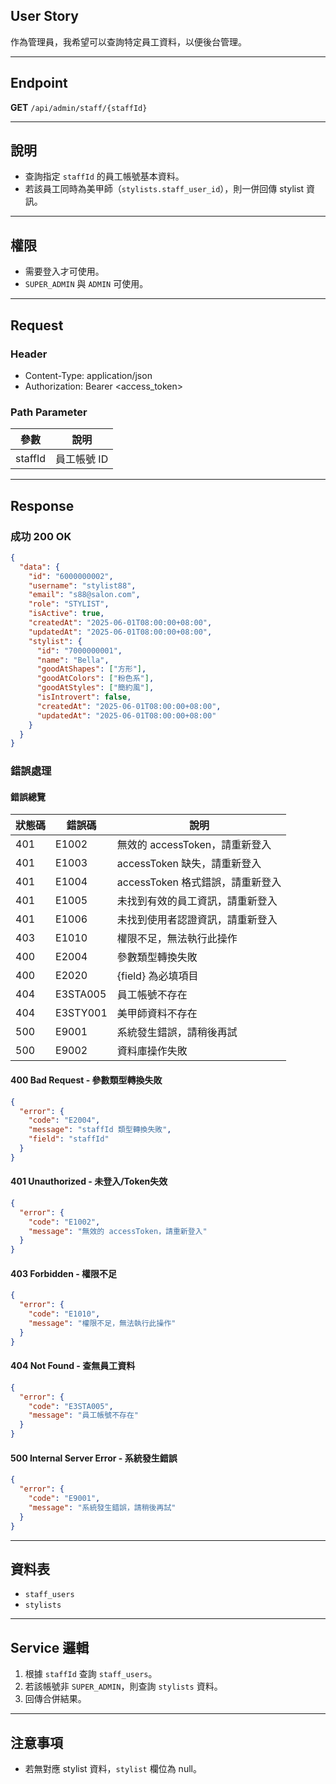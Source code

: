 ## User Story

作為管理員，我希望可以查詢特定員工資料，以便後台管理。

---

## Endpoint

**GET** `/api/admin/staff/{staffId}`

---

## 說明

- 查詢指定 `staffId` 的員工帳號基本資料。
- 若該員工同時為美甲師（`stylists.staff_user_id`），則一併回傳 stylist 資訊。

---

## 權限

- 需要登入才可使用。
- `SUPER_ADMIN` 與 `ADMIN` 可使用。

---

## Request

### Header

- Content-Type: application/json
- Authorization: Bearer <access_token>

### Path Parameter

| 參數    | 說明        |
| ------- | ----------- |
| staffId | 員工帳號 ID |

---

## Response

### 成功 200 OK

```json
{
  "data": {
    "id": "6000000002",
    "username": "stylist88",
    "email": "s88@salon.com",
    "role": "STYLIST",
    "isActive": true,
    "createdAt": "2025-06-01T08:00:00+08:00",
    "updatedAt": "2025-06-01T08:00:00+08:00",
    "stylist": {
      "id": "7000000001",
      "name": "Bella",
      "goodAtShapes": ["方形"],
      "goodAtColors": ["粉色系"],
      "goodAtStyles": ["簡約風"],
      "isIntrovert": false,
      "createdAt": "2025-06-01T08:00:00+08:00",
      "updatedAt": "2025-06-01T08:00:00+08:00"
    }
  }
}
```

### 錯誤處理

#### 錯誤總覽

| 狀態碼 | 錯誤碼   | 說明                             |
| ------ | -------- | -------------------------------- |
| 401    | E1002    | 無效的 accessToken，請重新登入   |
| 401    | E1003    | accessToken 缺失，請重新登入     |
| 401    | E1004    | accessToken 格式錯誤，請重新登入 |
| 401    | E1005    | 未找到有效的員工資訊，請重新登入 |
| 401    | E1006    | 未找到使用者認證資訊，請重新登入 |
| 403    | E1010    | 權限不足，無法執行此操作         |
| 400    | E2004    | 參數類型轉換失敗                 |
| 400    | E2020    | {field} 為必填項目               |
| 404    | E3STA005 | 員工帳號不存在                   |
| 404    | E3STY001 | 美甲師資料不存在                 |
| 500    | E9001    | 系統發生錯誤，請稍後再試         |
| 500    | E9002    | 資料庫操作失敗                   |

#### 400 Bad Request - 參數類型轉換失敗

```json
{
  "error": {
    "code": "E2004",
    "message": "staffId 類型轉換失敗",
    "field": "staffId"
  }
}
```

#### 401 Unauthorized - 未登入/Token失效

```json
{
  "error": {
    "code": "E1002",
    "message": "無效的 accessToken，請重新登入"
  }
}
```

#### 403 Forbidden - 權限不足

```json
{
  "error": {
    "code": "E1010",
    "message": "權限不足，無法執行此操作"
  }
}
```

#### 404 Not Found - 查無員工資料

```json
{
  "error": {
    "code": "E3STA005",
    "message": "員工帳號不存在"
  }
}
```

#### 500 Internal Server Error - 系統發生錯誤

```json
{
  "error": {
    "code": "E9001",
    "message": "系統發生錯誤，請稍後再試"
  }
}
```

---

## 資料表

- `staff_users`
- `stylists`

---

## Service 邏輯

1. 根據 `staffId` 查詢 `staff_users`。
2. 若該帳號非 `SUPER_ADMIN`，則查詢 `stylists` 資料。
3. 回傳合併結果。

---

## 注意事項

- 若無對應 stylist 資料，`stylist` 欄位為 null。
